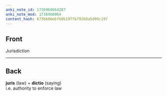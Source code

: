 ```yaml
---
anki_note_id: 1736968064287
anki_note_mod: 1736968064
content_hash: 673bb06ebf68b197fb79260a5d99c197
---
```


## Front

Jurisdiction

<hr/>

## Back

**juris** (law) + **dictio** (saying)  
i.e. authority to enforce law